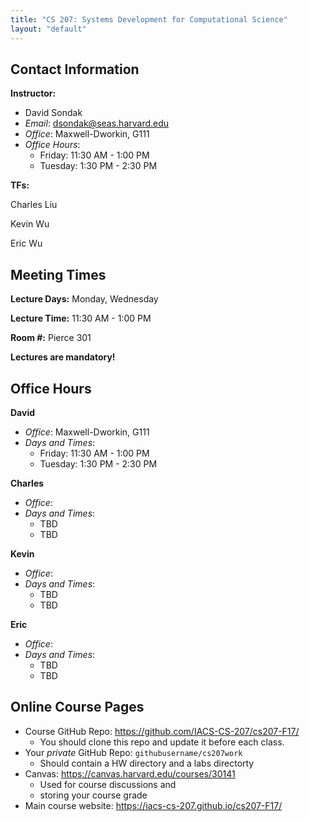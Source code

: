 ```yaml
---
title: "CS 207: Systems Development for Computational Science"
layout: "default"
---
```


## Contact Information

**Instructor:** 

* David Sondak  
* *Email*:  <dsondak@seas.harvard.edu>
* *Office*:  Maxwell-Dworkin, G111  
* *Office Hours*:  
  * Friday: 11:30 AM - 1:00 PM  
  * Tuesday: 1:30 PM - 2:30 PM

**TFs:**

  Charles Liu

  Kevin Wu

  Eric Wu


## Meeting Times

**Lecture Days:**  Monday, Wednesday

**Lecture Time:**  11:30 AM - 1:00 PM

**Room \#:**  Pierce 301

**Lectures are mandatory!**

## Office Hours

**David**

* *Office*:  Maxwell-Dworkin, G111  
* *Days and Times*:  
  * Friday: 11:30 AM - 1:00 PM  
  * Tuesday: 1:30 PM - 2:30 PM

**Charles**

* *Office*:    
* *Days and Times*:  
  * TBD  
  * TBD  

**Kevin**

* *Office*:   
* *Days and Times*:  
  * TBD  
  * TBD  

**Eric**

* *Office*:    
* *Days and Times*:  
  * TBD  
  * TBD  

## Online Course Pages

* Course GitHub Repo: <https://github.com/IACS-CS-207/cs207-F17/> 
  * You should clone this repo and update it before each class.
* Your *private* GitHub Repo: `githubusername/cs207work`
  * Should contain a HW directory and a labs directorty
* Canvas: <https://canvas.harvard.edu/courses/30141>
  * Used for course discussions and 
  * storing your course grade 
* Main course website:  <https://iacs-cs-207.github.io/cs207-F17/>

